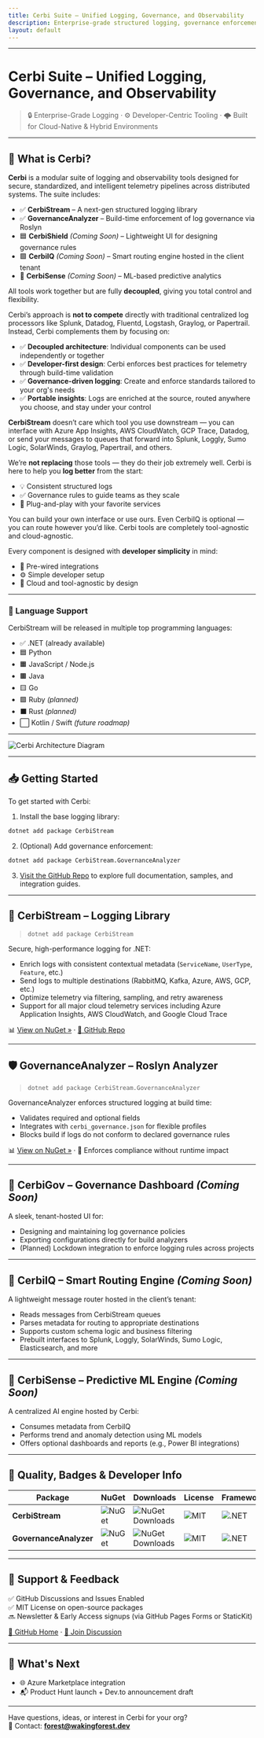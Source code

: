 ```yaml
---
title: Cerbi Suite – Unified Logging, Governance, and Observability
description: Enterprise-grade structured logging, governance enforcement, and predictive ML insights
layout: default
---
```



---

# Cerbi Suite – Unified Logging, Governance, and Observability

> 🔒 Enterprise-Grade Logging · ⚙️ Developer-Centric Tooling · 🌩️ Built for Cloud-Native & Hybrid Environments

---

## 🚀 What is Cerbi?

**Cerbi** is a modular suite of logging and observability tools designed for secure, standardized, and intelligent telemetry pipelines across distributed systems. The suite includes:

- ✅ **CerbiStream** – A next-gen structured logging library
- ✅ **GovernanceAnalyzer** – Build-time enforcement of log governance via Roslyn
- 🟦 **CerbiShield** *(Coming Soon)* – Lightweight UI for designing governance rules
- 🟩 **CerbiIQ** *(Coming Soon)* – Smart routing engine hosted in the client tenant
- 🧠 **CerbiSense** *(Coming Soon)* – ML-based predictive analytics

All tools work together but are fully **decoupled**, giving you total control and flexibility.

Cerbi’s approach is **not to compete** directly with traditional centralized log processors like Splunk, Datadog, Fluentd, Logstash, Graylog, or Papertrail. Instead, Cerbi complements them by focusing on:

- ✅ **Decoupled architecture**: Individual components can be used independently or together
- ✅ **Developer-first design**: Cerbi enforces best practices for telemetry through build-time validation
- ✅ **Governance-driven logging**: Create and enforce standards tailored to your org's needs
- ✅ **Portable insights**: Logs are enriched at the source, routed anywhere you choose, and stay under your control

**CerbiStream** doesn’t care which tool you use downstream — you can interface with Azure App Insights, AWS CloudWatch, GCP Trace, Datadog, or send your messages to queues that forward into Splunk, Loggly, Sumo Logic, SolarWinds, Graylog, Papertrail, and others.

We’re **not replacing** those tools — they do their job extremely well. Cerbi is here to help you **log better** from the start:
- 💡 Consistent structured logs
- ✅ Governance rules to guide teams as they scale
- 🧩 Plug-and-play with your favorite services

You can build your own interface or use ours. Even CerbiIQ is optional — you can route however you’d like. Cerbi tools are completely tool-agnostic and cloud-agnostic.

Every component is designed with **developer simplicity** in mind:
- 🧪 Pre-wired integrations
- ⚙️ Simple developer setup
- 🧱 Cloud and tool-agnostic by design

---

### 🔁 Language Support
CerbiStream will be released in multiple top programming languages:
- ✅ .NET (already available)
- 🟦 Python
- 🟧 JavaScript / Node.js
- 🟫 Java
- 🟨 Go
- 🟪 Ruby *(planned)*
- ⬛ Rust *(planned)*
- ⬜ Kotlin / Swift *(future roadmap)*

---

![Cerbi Architecture Diagram](https://github.com/Zeroshi/CerbiSite/blob/main/Cerbi-updated.png?raw=true)

---

## 📥 Getting Started

To get started with Cerbi:
1. Install the base logging library:
```bash
dotnet add package CerbiStream
```

2. (Optional) Add governance enforcement:
```bash
dotnet add package CerbiStream.GovernanceAnalyzer
```

3. [Visit the GitHub Repo](https://github.com/Zeroshi/Cerbi-CerbiStream) to explore full documentation, samples, and integration guides.

---

## 🔧 CerbiStream – Logging Library

> `dotnet add package CerbiStream`

Secure, high-performance logging for .NET:

- Enrich logs with consistent contextual metadata (`ServiceName`, `UserType`, `Feature`, etc.)
- Send logs to multiple destinations (RabbitMQ, Kafka, Azure, AWS, GCP, etc.)
- Optimize telemetry via filtering, sampling, and retry awareness
- Support for all major cloud telemetry services including Azure Application Insights, AWS CloudWatch, and Google Cloud Trace

📊 [View on NuGet »](https://www.nuget.org/packages/CerbiStream) · [🔗 GitHub Repo](https://github.com/Zeroshi/Cerbi-CerbiStream)

---

## 🛡️ GovernanceAnalyzer – Roslyn Analyzer

> `dotnet add package CerbiStream.GovernanceAnalyzer`

GovernanceAnalyzer enforces structured logging at build time:

- Validates required and optional fields
- Integrates with `cerbi_governance.json` for flexible profiles
- Blocks build if logs do not conform to declared governance rules

📊 [View on NuGet »](https://www.nuget.org/packages/CerbiStream.GovernanceAnalyzer) · 🔐 Enforces compliance without runtime impact

---

## 🧰 CerbiGov – Governance Dashboard *(Coming Soon)*

A sleek, tenant-hosted UI for:

- Designing and maintaining log governance policies
- Exporting configurations directly for build analyzers
- (Planned) Lockdown integration to enforce logging rules across projects

---

## 🔮 CerbiIQ – Smart Routing Engine *(Coming Soon)*

A lightweight message router hosted in the client’s tenant:

- Reads messages from CerbiStream queues
- Parses metadata for routing to appropriate destinations
- Supports custom schema logic and business filtering
- Prebuilt interfaces to Splunk, Loggly, SolarWinds, Sumo Logic, Elasticsearch, and more

---

## 🧠 CerbiSense – Predictive ML Engine *(Coming Soon)*

A centralized AI engine hosted by Cerbi:

- Consumes metadata from CerbiIQ
- Performs trend and anomaly detection using ML models
- Offers optional dashboards and reports (e.g., Power BI integrations)

---

## 🧪 Quality, Badges & Developer Info

| Package | NuGet | Downloads | License | Framework |
|--------|--------|-----------|---------|-----------|
| **CerbiStream** | ![NuGet](https://img.shields.io/nuget/v/CerbiStream?style=flat-square) | ![NuGet Downloads](https://img.shields.io/nuget/dt/CerbiStream?style=flat-square) | ![MIT](https://img.shields.io/badge/license-MIT-blue.svg?style=flat-square) | ![.NET](https://img.shields.io/badge/.NET-8.0-blue?style=flat-square) |
| **GovernanceAnalyzer** | ![NuGet](https://img.shields.io/nuget/v/CerbiStream.GovernanceAnalyzer?style=flat-square) | ![NuGet Downloads](https://img.shields.io/badge/downloads-356-blue?style=flat-square) | ![MIT](https://img.shields.io/badge/license-MIT-blue.svg?style=flat-square) | ![.NET](https://img.shields.io/badge/.NET-8.0-blue?style=flat-square) |

---

## 🌱 Support & Feedback

✅ GitHub Discussions and Issues Enabled  
✅ MIT License on open-source packages  
🔜 Newsletter & Early Access signups (via GitHub Pages Forms or StaticKit)

[📂 GitHub Home](https://github.com/Zeroshi) · [🧵 Join Discussion](https://github.com/Zeroshi/Cerbi-CerbiStream/discussions)

---

## 🐾 What's Next

- 🌐 Azure Marketplace integration
- 📬 Product Hunt launch + Dev.to announcement draft

---

Have questions, ideas, or interest in Cerbi for your org?  
📧 Contact: **forest@wakingforest.dev**
